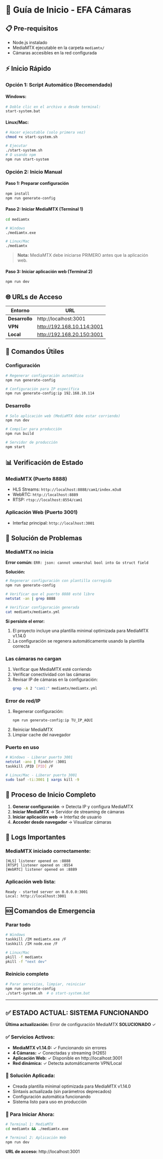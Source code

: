 # 🚀 Guía de Inicio - EFA Cámaras

## 📋 Pre-requisitos

- Node.js instalado
- MediaMTX ejecutable en la carpeta `mediamtx/`
- Cámaras accesibles en la red configurada

## ⚡ Inicio Rápido

### Opción 1: Script Automático (Recomendado)

#### Windows:

```bash
# Doble clic en el archivo o desde terminal:
start-system.bat
```

#### Linux/Mac:

```bash
# Hacer ejecutable (solo primera vez)
chmod +x start-system.sh

# Ejecutar
./start-system.sh
# O usando npm
npm run start-system
```

### Opción 2: Inicio Manual

#### Paso 1: Preparar configuración

```bash
npm install
npm run generate-config
```

#### Paso 2: Iniciar MediaMTX (Terminal 1)

```bash
cd mediamtx

# Windows
./mediamtx.exe

# Linux/Mac
./mediamtx
```

> **Nota:** MediaMTX debe iniciarse PRIMERO antes que la aplicación web.

#### Paso 3: Iniciar aplicación web (Terminal 2)

```bash
npm run dev
```

## 🌐 URLs de Acceso

| **Entorno**    | **URL**                    |
| -------------- | -------------------------- |
| **Desarrollo** | http://localhost:3001      |
| **VPN**        | http://192.168.10.114:3001 |
| **Local**      | http://192.168.20.150:3001 |

## 🔧 Comandos Útiles

### Configuración

```bash
# Regenerar configuración automática
npm run generate-config

# Configuración para IP específica
npm run generate-config:ip 192.168.10.114
```

### Desarrollo

```bash
# Solo aplicación web (MediaMTX debe estar corriendo)
npm run dev

# Compilar para producción
npm run build

# Servidor de producción
npm start
```

## 📊 Verificación de Estado

### MediaMTX (Puerto 8888)

- HLS Streams: `http://localhost:8888/cam1/index.m3u8`
- WebRTC: `http://localhost:8889`
- RTSP: `rtsp://localhost:8554/cam1`

### Aplicación Web (Puerto 3001)

- Interfaz principal: `http://localhost:3001`

## 🐛 Solución de Problemas

### MediaMTX no inicia

**Error común:** `ERR: json: cannot unmarshal bool into Go struct field`

**Solución:**

```bash
# Regenerar configuración con plantilla corregida
npm run generate-config

# Verificar que el puerto 8888 esté libre
netstat -an | grep 8888

# Verificar configuración generada
cat mediamtx/mediamtx.yml
```

**Si persiste el error:**

1. El proyecto incluye una plantilla minimal optimizada para MediaMTX v1.14.0
2. La configuración se regenera automáticamente usando la plantilla correcta

### Las cámaras no cargan

1. Verificar que MediaMTX esté corriendo
2. Verificar conectividad con las cámaras
3. Revisar IP de cámaras en la configuración:
   ```bash
   grep -A 2 "cam1:" mediamtx/mediamtx.yml
   ```

### Error de red/IP

1. Regenerar configuración:
   ```bash
   npm run generate-config:ip TU_IP_AQUI
   ```
2. Reiniciar MediaMTX
3. Limpiar cache del navegador

### Puerto en uso

```bash
# Windows - Liberar puerto 3001
netstat -ano | findstr :3001
taskkill /PID [PID] /F

# Linux/Mac - Liberar puerto 3001
sudo lsof -ti:3001 | xargs kill -9
```

## 🔄 Proceso de Inicio Completo

1. **Generar configuración** → Detecta IP y configura MediaMTX
2. **Iniciar MediaMTX** → Servidor de streaming de cámaras
3. **Iniciar aplicación web** → Interfaz de usuario
4. **Acceder desde navegador** → Visualizar cámaras

## 📝 Logs Importantes

### MediaMTX iniciado correctamente:

```
[HLS] listener opened on :8888
[RTSP] listener opened on :8554
[WebRTC] listener opened on :8889
```

### Aplicación web lista:

```
Ready - started server on 0.0.0.0:3001
Local: http://localhost:3001
```

## 🆘 Comandos de Emergencia

### Parar todo

```bash
# Windows
taskkill /IM mediamtx.exe /F
taskkill /IM node.exe /F

# Linux/Mac
pkill -f mediamtx
pkill -f "next dev"
```

### Reinicio completo

```bash
# Parar servicios, limpiar, reiniciar
npm run generate-config
./start-system.sh  # o start-system.bat
```

---

## ✅ **ESTADO ACTUAL: SISTEMA FUNCIONANDO**

**Última actualización:** Error de configuración MediaMTX **SOLUCIONADO** ✓

### ✅ Servicios Activos:

- **MediaMTX v1.14.0:** ✓ Funcionando sin errores
- **4 Cámaras:** ✓ Conectadas y streaming (H265)
- **Aplicación Web:** ✓ Disponible en http://localhost:3001
- **Red dinámica:** ✓ Detecta automáticamente VPN/Local

### 🔧 Solución Aplicada:

- Creada plantilla minimal optimizada para MediaMTX v1.14.0
- Sintaxis actualizada (sin parámetros deprecados)
- Configuración automática funcionando
- Sistema listo para uso en producción

### 🚀 Para Iniciar Ahora:

```bash
# Terminal 1: MediaMTX
cd mediamtx && ./mediamtx.exe

# Terminal 2: Aplicación Web
npm run dev
```

**URL de acceso:** http://localhost:3001
